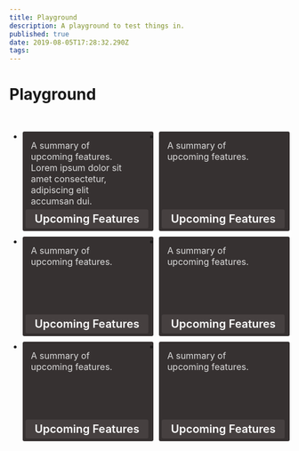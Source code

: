 ```yaml
---
title: Playground
description: A playground to test things in.
published: true
date: 2019-08-05T17:28:32.290Z
tags: 
---
```


<style type="text/css">
.sitemap ul {
  display: grid;
  grid-template-columns: repeat(auto-fit, minmax(200px, 1fr));
  grid-gap: 10px;
}
.sitemap li {
  background-color: #363131;
  border-radius: 3px;
  /* width: 175px;
  height: 175px;
  padding: 15px;
  font-size: 16px; */
}
.sitemap li .description {
  float: left;
  padding: 15px;
  width: 175px;
  height: 100px;
  color: #dcdcdc;
  font-size: 16px;
}
.sitemap li .title {
  background-color: #464040;
  text-align: center;
  /* position: relative; */
  float: left;
  border-radius: 3px;
  width: 90%;
  margin-top: 10px;
  margin-left: 5px;
  margin-bottom: 5px;
  padding: 5px;
  font-size: 20px;
  font-weight: 600;
  color: #fff;
}
</style>

# Playground
<br />

<div class="sitemap">
  <ul>
    <li>
      <span class="description">A summary of upcoming features. Lorem ipsum dolor sit amet consectetur, adipiscing elit accumsan dui.</span>
      <span class="title">Upcoming Features</span>
    </li>
    <li>
      <span class="description">A summary of upcoming features.</span>
      <span class="title">Upcoming Features</span>
    </li>
    <li>
      <span class="description">A summary of upcoming features.</span>
      <span class="title">Upcoming Features</span>
    </li>
    <li>
      <span class="description">A summary of upcoming features.</span>
      <span class="title">Upcoming Features</span>
    </li>
    <li>
      <span class="description">A summary of upcoming features.</span>
      <span class="title">Upcoming Features</span>
    </li>
    <li>
      <span class="description">A summary of upcoming features.</span>
      <span class="title">Upcoming Features</span>
    </li>
  </ul>
</div>